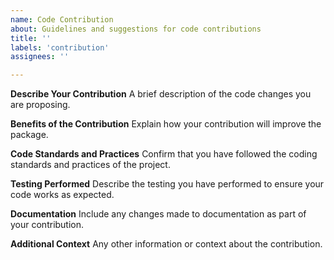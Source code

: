 ```yaml
---
name: Code Contribution
about: Guidelines and suggestions for code contributions
title: ''
labels: 'contribution'
assignees: ''

---
```


**Describe Your Contribution**
A brief description of the code changes you are proposing.

**Benefits of the Contribution**
Explain how your contribution will improve the package.

**Code Standards and Practices**
Confirm that you have followed the coding standards and practices of the project.

**Testing Performed**
Describe the testing you have performed to ensure your code works as expected.

**Documentation**
Include any changes made to documentation as part of your contribution.

**Additional Context**
Any other information or context about the contribution.